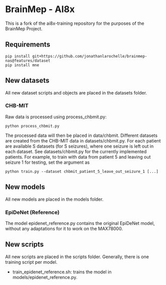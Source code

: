 # BrainMep - AI8x
This is a fork of the ai8x-training repository for the purposes of the BrainMep Project.

## Requirements
```
pip install git+https://github.com/jonathanlarochelle/brainmep-nas@features/dataset
pip install mne
```

## New datasets
All new dataset scripts and objects are placed in the datasets folder.

### CHB-MIT
Raw data is processed using process_chbmit.py:
```
python process_chbmit.py
```
The processed data will then be placed in data/chbmit.
Different datasets are created from the CHB-MIT data in datasets/chbmit.py.
For each patient are available S datasets (for S seizures), where one seizure is left out in each dataset.
See datasets/chbmit.py for the currently implemented patients.
For example, to train with data from patient 5 and leaving out seizure 1 for testing, set the argument as 
```
python train.py --dataset chbmit_patient_5_leave_out_seizure_1 [...]
```

## New models
All new models are placed in the models folder.

### EpiDeNet (Reference)
The model epidenet_reference.py contains the original EpiDeNet model, without any adaptations for it to work on the 
MAX78000.

## New scripts
All new scripts are placed in the scripts folder.
Generally, there is one training script per model.

- train_epidenet_reference.sh: trains the model in models/epidenet_reference.py.
